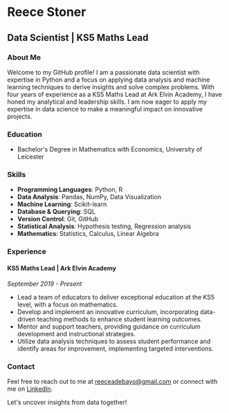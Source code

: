 # Reece Stoner

## Data Scientist | KS5 Maths Lead

### About Me

Welcome to my GitHub profile! I am a passionate data scientist with expertise in Python and a focus on applying data analysis and machine learning techniques to derive insights and solve complex problems. With four years of experience as a KS5 Maths Lead at Ark Elvin Academy, I have honed my analytical and leadership skills. I am now eager to apply my expertise in data science to make a meaningful impact on innovative projects.

### Education

- Bachelor's Degree in Mathematics with Economics, University of Leicester

### Skills

- **Programming Languages**: Python, R
- **Data Analysis**: Pandas, NumPy, Data Visualization
- **Machine Learning**: Scikit-learn
- **Database & Querying**: SQL
- **Version Control**: Git, GitHub
- **Statistical Analysis**: Hypothesis testing, Regression analysis
- **Mathematics**: Statistics, Calculus, Linear Algebra

### Experience

#### KS5 Maths Lead | Ark Elvin Academy
*September 2019 - Present*

- Lead a team of educators to deliver exceptional education at the KS5 level, with a focus on mathematics.
- Develop and implement an innovative curriculum, incorporating data-driven teaching methods to enhance student learning outcomes.
- Mentor and support teachers, providing guidance on curriculum development and instructional strategies.
- Utilize data analysis techniques to assess student performance and identify areas for improvement, implementing targeted interventions.

### Contact

Feel free to reach out to me at [reeceadebayo@gmail.com](mailto:reeceadebayo@gmail.com) or connect with me on [LinkedIn](https://www.linkedin.com/in/reece-stoner-135298132/).

Let's uncover insights from data together!
